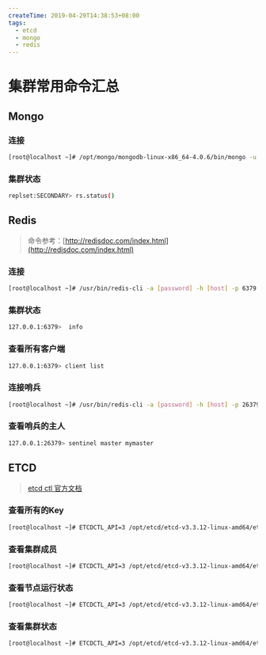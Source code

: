 ```yaml
---
createTime: 2019-04-29T14:38:53+08:00
tags:
  - etcd
  - mongo
  - redis
---
```


# 集群常用命令汇总

<ArticleMeta />

## Mongo

### 连接
```bash
[root@localhost ~]# /opt/mongo/mongodb-linux-x86_64-4.0.6/bin/mongo -u[username] -p[password] --authenticationDatabase admin admin
```

### 集群状态
```bash
replset:SECONDARY> rs.status()
```

## Redis
> 命令参考：[http://redisdoc.com/index.html](http://redisdoc.com/index.html)

### 连接

```bash
[root@localhost ~]# /usr/bin/redis-cli -a [password] -h [host] -p 6379
```

### 集群状态

```bash
127.0.0.1:6379>  info
```

### 查看所有客户端

```bash
127.0.0.1:6379> client list
```

### 连接哨兵

```bash
[root@localhost ~]# /usr/bin/redis-cli -a [password] -h [host] -p 26379
```

### 查看哨兵的主人

```bash
127.0.0.1:26379> sentinel master mymaster
```

## ETCD

> [etcd ctl 官方文档](https://github.com/etcd-io/etcd/tree/master/etcdctl#etcdctl)

### 查看所有的Key

```bash
[root@localhost ~]# ETCDCTL_API=3 /opt/etcd/etcd-v3.3.12-linux-amd64/etcdctl --endpoints=127.0.0.1:2379 get / --prefix
```

### 查看集群成员

```bash
[root@localhost ~]# ETCDCTL_API=3 /opt/etcd/etcd-v3.3.12-linux-amd64/etcdctl --endpoints=127.0.0.1:2379 member list
```

### 查看节点运行状态

```bash
[root@localhost ~]# ETCDCTL_API=3 /opt/etcd/etcd-v3.3.12-linux-amd64/etcdctl --endpoints=127.0.0.1:2379 endpoint --cluster health
```

### 查看集群状态
```bash
[root@localhost ~]# ETCDCTL_API=3 /opt/etcd/etcd-v3.3.12-linux-amd64/etcdctl --endpoints=127.0.0.1:2379 -w table endpoint --cluster status
```
